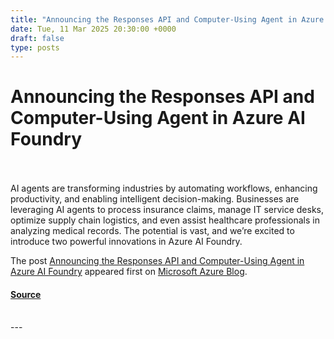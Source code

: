 ```yaml
---
title: "Announcing the Responses API and Computer-Using Agent in Azure AI Foundry"
date: Tue, 11 Mar 2025 20:30:00 +0000
draft: false
type: posts
---
```

# Announcing the Responses API and Computer-Using Agent in Azure AI Foundry

<br/>

<br/>
AI agents are transforming industries by automating workflows, enhancing productivity, and enabling intelligent decision-making. Businesses are leveraging AI agents to process insurance claims, manage IT service desks, optimize supply chain logistics, and even assist healthcare professionals in analyzing medical records. The potential is vast, and we’re excited to introduce two powerful innovations in Azure AI Foundry.

The post [Announcing the Responses API and Computer-Using Agent in Azure AI Foundry](https://azure.microsoft.com/en-us/blog/announcing-the-responses-api-and-computer-using-agent-in-azure-ai-foundry/) appeared first on [Microsoft Azure Blog](https://azure.microsoft.com/en-us/blog).

#### [Source](https://azure.microsoft.com/en-us/blog/announcing-the-responses-api-and-computer-using-agent-in-azure-ai-foundry/)

<br/>
---
